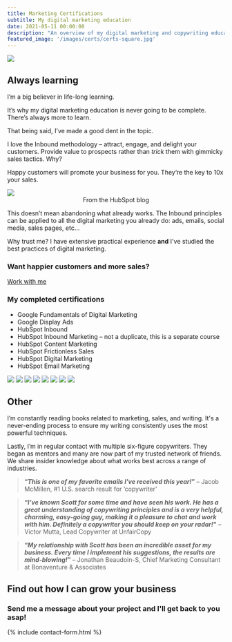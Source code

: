 ```yaml
---
title: Marketing Certifications
subtitle: My digital marketing education
date: 2021-05-11 00:00:00
description: "An overview of my digital marketing and copywriting education."
featured_image: '/images/certs/certs-square.jpg'
---
```


![](/images/certs/certs-landscape.jpg)

## Always learning

I’m a big believer in life-long learning. 

It’s why my digital marketing education is never going to be complete. There’s always more to learn. 

That being said, I’ve made a good dent in the topic.

I love the Inbound methodology – attract, engage, and delight your customers. Provide value to prospects rather than *trick* them with gimmicky sales tactics. Why?

Happy customers will promote your business for you. They’re the key to 10x your sales. 

<div class="gallery gallery--small" data-columns="1">
<img src="/images/certs/flywheel.jpg">
</div>
<div align="center">From the HubSpot blog</div>

This doesn’t mean abandoning what already works. The Inbound principles can be applied to all the digital marketing you already do: ads, emails, social media, sales pages, etc...

Why trust me? I have extensive practical experience **and** I've studied the best practices of digital marketing.


### Want happier customers and more sales?
<a href="https://scott-oneill.co.uk/contact" class="button button--large">Work with me</a>

### My completed certifications

 * Google Fundamentals of Digital Marketing
 * Google Display Ads
 * HubSpot Inbound
 * HubSpot Inbound Marketing – not a duplicate, this is a separate course
 * HubSpot Content Marketing
 * HubSpot Frictionless Sales
 * HubSpot Digital Marketing
 * HubSpot Email Marketing

<div class="gallery gallery--small" data-columns="1">
	<img src="/images/certs/InboundCert.png">
	<img src="/images/certs/digital-marketing.jpg">
	<img src="/images/certs/HubSpotDigitalAdvertising.png">
    <img src="/images/certs/Content_marketing.png">
	<img src="/images/certs/HubSpotEmailMarketingCertification.png">
    <img src="/images/certs/Frictionless_Sales.png">
    <img src="/images/certs/GoogleAdsDisplayCertification.png">
    <img src="/images/certs/HubSpotInboundMarketing.png">
</div>

## Other
I’m constantly reading books related to marketing, sales, and writing. It's a never-ending process to ensure my writing consistently uses the most powerful techniques.

Lastly, I’m in regular contact with multiple six-figure copywriters. They began as mentors and many are now part of my trusted network of friends. We share insider knowledge about what works best across a range of industries.

>**“*This is one of my favorite emails I've received this year!*”** – Jacob McMillen, #1 U.S. search result for ‘copywriter’

>**“*I've known Scott for some time and have seen his work. He has a great understanding of copywriting principles and is a very helpful, charming, easy-going guy, making it a pleasure to chat and work with him. Definitely a copywriter you should keep on your radar!*"** – Victor Mutta, Lead Copywriter at UnfairCopy

>**“*My relationship with Scott has been an incredible asset for my business. Every time I implement his suggestions, the results are mind-blowing!*”** – Jonathan Beaudoin-S, Chief Marketing Consultant at Bonaventure & Associates

## Find out how I can grow your business
### Send me a message about your project and I'll get back to you asap!
{% include contact-form.html %}



